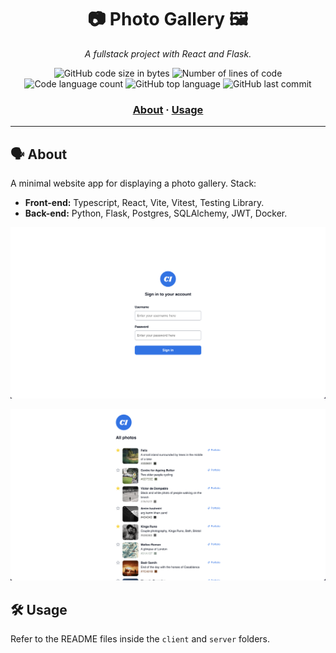 <h1 align="center">
	📷 Photo Gallery 🖼️
</h1>

<p align="center">
	<i>A fullstack project with React and Flask.</i>
</p>


<p align="center">
	<img alt="GitHub code size in bytes" src="https://img.shields.io/github/languages/code-size/appinha/photo-gallery?color=blueviolet" />
	<img alt="Number of lines of code" src="https://img.shields.io/tokei/lines/github/appinha/photo-gallery?color=blueviolet" />
	<img alt="Code language count" src="https://img.shields.io/github/languages/count/appinha/photo-gallery?color=blue" />
	<img alt="GitHub top language" src="https://img.shields.io/github/languages/top/appinha/photo-gallery?color=blue" />
	<img alt="GitHub last commit" src="https://img.shields.io/github/last-commit/appinha/photo-gallery?color=brightgreen" />
</p>

<h3 align="center">
	<a href="#%EF%B8%8F-about">About</a>
	<span> · </span>
	<a href="#%EF%B8%8F-usage">Usage</a>
</h3>

---

## 🗣️ About

A minimal website app for displaying a photo gallery. Stack:

- **Front-end:** Typescript, React, Vite, Vitest, Testing Library.
- **Back-end:** Python, Flask, Postgres, SQLAlchemy, JWT, Docker.

![Screenshot of Sign In page](sign_in.png)

![Screenshot of Photo Gallery page](photo_gallery.png)

## 🛠️ Usage

Refer to the README files inside the `client` and `server` folders.
